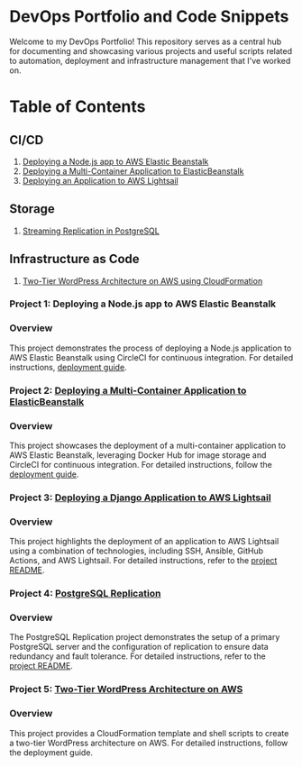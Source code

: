 # DevOps Portfolio and Code Snippets
Welcome to my DevOps Portfolio! This repository serves as a central hub for documenting and showcasing various projects and useful scripts related to automation, deployment and infrastructure management that I've worked on.

# Table of Contents

## CI/CD
1. [Deploying a Node.js app to AWS Elastic Beanstalk](#project-1-deploying-a-nodejs-app-to-aws-elastic-beanstalk)
1. [Deploying a Multi-Container Application to ElasticBeanstalk](#project-2-deploying-a-multi-container-application-to-elasticbeanstalk)
1. [Deploying an Application to AWS Lightsail](#project-3-deploying-an-application-to-aws-lightsail)

## Storage
1. [Streaming Replication in PostgreSQL](#project-4-postgresql-replication)

## Infrastructure as Code
1. [Two-Tier WordPress Architecture on AWS using CloudFormation](#project-5-two-tier-wordpress-architecture-on-aws)




### Project 1: Deploying a Node.js app to AWS Elastic Beanstalk
### Overview
This project demonstrates the process of deploying a Node.js application to AWS Elastic Beanstalk using CircleCI for continuous integration. For detailed instructions, [deployment guide](CI_CD/CircleCI/README.md).

### Project 2: [Deploying a Multi-Container Application to ElasticBeanstalk](CI_CD/CircleCI/multi_container_deploy_config.yml)
### Overview
This project showcases the deployment of a multi-container application to AWS Elastic Beanstalk, leveraging Docker Hub for image storage and CircleCI for continuous integration. For detailed instructions, follow the [deployment guide](CI_CD/CircleCI/README.md).

### Project 3: [Deploying a Django Application to AWS Lightsail](CI_CD/Github_Actions/README.md)
### Overview
This project highlights the deployment of an application to AWS Lightsail using a combination of technologies, including SSH, Ansible, GitHub Actions, and AWS Lightsail. For detailed instructions, refer to the [project README](CI_CD/Github_Actions/README.md).

### Project 4: [PostgreSQL Replication](Storage/PostgreSQL/replication/README.md)
### Overview
The PostgreSQL Replication project demonstrates the setup of a primary PostgreSQL server and the configuration of replication to ensure data redundancy and fault tolerance. For detailed instructions, refer to the [project README](Storage/PostgreSQL/replication/README.md).

### Project 5: [Two-Tier WordPress Architecture on AWS](Wordpress/README.md)
### Overview
This project provides a CloudFormation template and shell scripts to create a two-tier WordPress architecture on AWS. For detailed instructions, follow the deployment guide.